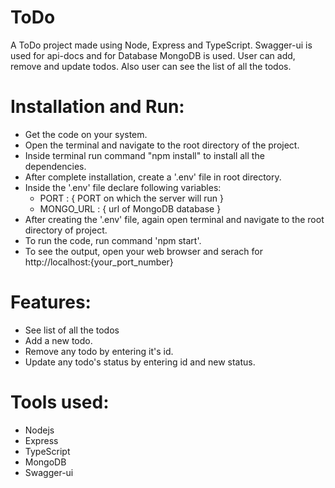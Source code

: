 # ToDo
  A ToDo project made using Node, Express and TypeScript. Swagger-ui is used for api-docs and for Database MongoDB is used. User can add, remove and update todos. Also user can see the list of all the todos.

# Installation and Run:
  - Get the code on your system.
  - Open the terminal and navigate to the root directory of the project.
  - Inside terminal run command "npm install" to install all the dependencies.
  - After complete installation, create a '.env' file in root directory.
  - Inside the '.env' file declare following variables:
    - PORT : { PORT on which the server will run }
    - MONGO_URL : { url of MongoDB database }
  - After creating the '.env' file, again open terminal and navigate to the root directory of project.
  - To run the code, run command 'npm start'.
  - To see the output, open your web browser and serach for http://localhost:{your_port_number}

# Features:
  - See list of all the todos
  - Add a new todo.
  - Remove any todo by entering it's id.
  - Update any todo's status by entering id and new status.

# Tools used:
  - Nodejs
  - Express
  - TypeScript
  - MongoDB
  - Swagger-ui
